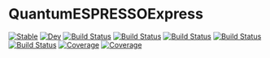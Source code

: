 # QuantumESPRESSOExpress

[![Stable](https://img.shields.io/badge/docs-stable-blue.svg)](https://MineralsCloud.github.io/QuantumESPRESSOExpress.jl/stable)
[![Dev](https://img.shields.io/badge/docs-dev-blue.svg)](https://MineralsCloud.github.io/QuantumESPRESSOExpress.jl/dev)
[![Build Status](https://github.com/MineralsCloud/QuantumESPRESSOExpress.jl/workflows/CI/badge.svg)](https://github.com/MineralsCloud/QuantumESPRESSOExpress.jl/actions)
[![Build Status](https://travis-ci.com/MineralsCloud/QuantumESPRESSOExpress.jl.svg?branch=master)](https://travis-ci.com/MineralsCloud/QuantumESPRESSOExpress.jl)
[![Build Status](https://ci.appveyor.com/api/projects/status/github/MineralsCloud/QuantumESPRESSOExpress.jl?svg=true)](https://ci.appveyor.com/project/singularitti/QuantumESPRESSOExpress-jl)
[![Build Status](https://cloud.drone.io/api/badges/MineralsCloud/QuantumESPRESSOExpress.jl/status.svg)](https://cloud.drone.io/MineralsCloud/QuantumESPRESSOExpress.jl)
[![Build Status](https://api.cirrus-ci.com/github/MineralsCloud/QuantumESPRESSOExpress.jl.svg)](https://cirrus-ci.com/github/MineralsCloud/QuantumESPRESSOExpress.jl)
[![Coverage](https://codecov.io/gh/MineralsCloud/QuantumESPRESSOExpress.jl/branch/master/graph/badge.svg)](https://codecov.io/gh/MineralsCloud/QuantumESPRESSOExpress.jl)
[![Coverage](https://coveralls.io/repos/github/MineralsCloud/QuantumESPRESSOExpress.jl/badge.svg?branch=master)](https://coveralls.io/github/MineralsCloud/QuantumESPRESSOExpress.jl?branch=master)

